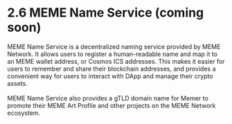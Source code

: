 # 2.6 MEME Name Service (coming soon)

MEME Name Service is a decentralized naming service provided by MEME Network. It allows users to register a human-readable name and map it to an MEME wallet address, or Cosmos ICS addresses. This makes it easier for users to remember and share their blockchain addresses, and provides a convenient way for users to interact with DApp and manage their crypto assets. \
\
MEME Name Service also provides a gTLD domain name for Memer to promote their MEME Art Profile and other projects on the MEME Network ecosystem.











